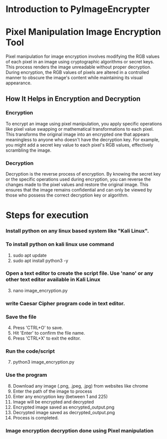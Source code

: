 # Introduction to PyImageEncrypter

# Pixel Manipulation Image Encryption Tool

Pixel manipulation for image encryption involves modifying the RGB values of each pixel in an image using cryptographic algorithms or secret keys. This process renders the image unreadable without proper decryption. During encryption, the RGB values of pixels are altered in a controlled manner to obscure the image's content while maintaining its visual appearance.

## How It Helps in Encryption and Decryption

### Encryption
To encrypt an image using pixel manipulation, you apply specific operations like pixel value swapping or mathematical transformations to each pixel. This transforms the original image into an encrypted one that appears meaningless to anyone who doesn't have the decryption key. For example, you might add a secret key value to each pixel's RGB values, effectively scrambling the image.

### Decryption
Decryption is the reverse process of encryption. By knowing the secret key or the specific operations used during encryption, you can reverse the changes made to the pixel values and restore the original image. This ensures that the image remains confidential and can only be viewed by those who possess the correct decryption key or algorithm.

# Steps for execution

### Install python on any linux based system like "Kali Linux".
### To install python on kali linux use command
1. sudo apt update
2. sudo apt install python3 -y
### Open a text editor to create the script file. Use 'nano' or any other text editor available in Kali Linux
3. nano image_encryption.py
### write Caesar Cipher program code in text editor.
### Save the file 
4. Press 'CTRL+O' to save.
5. Hit 'Enter' to confirm the file name.
6. Press 'CTRL+X' to exit the editor.
### Run the code/script
7. python3 image_encryption.py
### Use the program
8. Download any image (.png, .jpeg, .jpg) from websites like chrome
9. Enter the path of the image to process 
10. Enter any encryption key (between 1 and 225)
11. Image will be encrypted and decrypted 
12. Encrypted image saved as encrypted_output.png
13. Decrypted image saved as decrypted_output.png
14. Process is completed.
### Image encryption decryption done using Pixel manipulation



